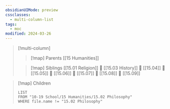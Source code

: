 ```yaml
---
obsidianUIMode: preview
cssclasses:
  - multi-column-list
tags:
  - moc
modified: 2024-03-26
---
```

> [!multi-column]
> 
> > [!map] Parents
> > [[15 Humanities]]
> 
> > [!map] Siblings
> > [[15.01 Religion]] 💠 [[15.03 History]] 💠 [[15.04]] 💠 [[15.05]] 💠 [[15.06]] 💠 [[15.07]] 💠 [[15.08]] 💠 [[15.09]]

> [!map] Children
> ```dataview
> LIST
> FROM "10-19 School/15 Humanities/15.02 Philosophy"
> WHERE file.name != "15.02 Philosophy"
> ```
